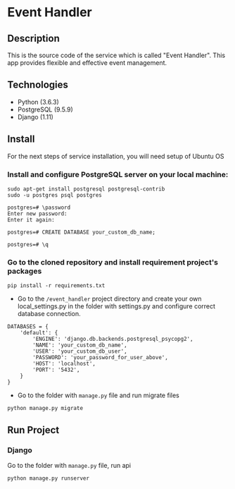 # Event Handler

## Description
This is the source code of the service which is called "Event Handler". This app provides flexible and effective event management.

## Technologies
* Python (3.6.3)
* PostgreSQL (9.5.9)
* Django (1.11)

## Install
For the next steps of service installation, you will need setup of Ubuntu OS

### Install and configure PostgreSQL server on your local machine:
```
sudo apt-get install postgresql postgresql-contrib
sudo -u postgres psql postgres

postgres=# \password
Enter new password:
Enter it again:

postgres=# CREATE DATABASE your_custom_db_name;

postgres=# \q
```


### Go to the cloned repository and install requirement project's packages
```
pip install -r requirements.txt
```

* Go to the `/event_handler` project directory and create your own local_settings.py in the folder with settings.py and configure correct database connection.
```
DATABASES = {
    'default': {
        'ENGINE': 'django.db.backends.postgresql_psycopg2',
        'NAME': 'your_custom_db_name',
        'USER': 'your_custom_db_user',
        'PASSWORD': 'your_password_for_user_above',
        'HOST': 'localhost',
        'PORT': '5432',
    }
}
```

* Go to the folder with `manage.py` file and run migrate files
```
python manage.py migrate
```

## Run Project


### Django
Go to the folder with `manage.py` file, run api
```
python manage.py runserver
```
